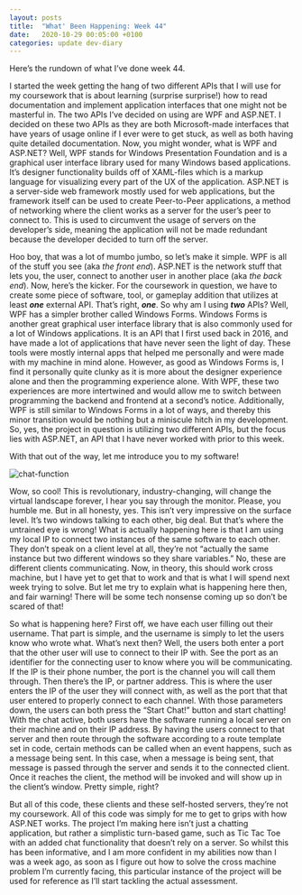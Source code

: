 ```yaml
---
layout: posts
title:  "What' Been Happening: Week 44"
date:   2020-10-29 00:05:00 +0100
categories: update dev-diary
---
```



Here’s the rundown of what I’ve done week 44.

I started the week getting the hang of two different APIs that I will use for my coursework that is about learning (surprise surprise!) how to read documentation and implement application interfaces that one might not be masterful in. The two APIs I’ve decided on using are WPF and ASP.NET. I decided on these two APIs as they are both Microsoft-made interfaces that have years of usage online if I ever were to get stuck, as well as both having quite detailed documentation. Now, you might wonder, what is WPF and ASP.NET? Well, WPF stands for Windows Presentation Foundation and is a graphical user interface library used for many Windows based applications. It’s designer functionality builds off of XAML-files which is a markup language for visualizing every part of the UX of the application. ASP.NET is a server-side web framework mostly used for web applications, but the framework itself can be used to create Peer-to-Peer applications, a method of networking where the client works as a server for the user’s peer to connect to. This is used to circumvent the usage of servers on the developer’s side, meaning the application will not be made redundant because the developer decided to turn off the server.

Hoo boy, that was a lot of mumbo jumbo, so let’s make it simple. WPF is all of the stuff you see (aka *the front end*). ASP.NET is the network stuff that lets you, the user, connect to another user in another place (aka *the back end*). Now, here’s the kicker. For the coursework in question, we have to create some piece of software, tool, or gameplay addition that utilizes at least ***one*** external API. That’s right, ***one***. So why am I using ***two*** APIs? Well, WPF has a simpler brother called Windows Forms. Windows Forms is another great graphical user interface library that is also commonly used for a lot of Windows applications. It is an API that I first used back in 2016, and have made a lot of applications that have never seen the light of day. These tools were mostly internal apps that helped me personally and were made with my machine in mind alone. However, as good as Windows Forms is, I find it personally quite clunky as it is more about the designer experience alone and then the programming experience alone. With WPF, these two experiences are more intertwined and would allow me to switch between programming the backend and frontend at a second’s notice. Additionally, WPF is still similar to Windows Forms in a lot of ways, and thereby this minor transition would be nothing but a miniscule hitch in my development. So, yes, the project in question is utilizing two different APIs, but the focus lies with ASP.NET, an API that I have never worked with prior to this week.

With that out of the way, let me introduce you to my software!

![chat-function](/blog/Assets/posts/chat_function.gif)

Wow, so cool! This is revolutionary, industry-changing, will change the virtual landscape forever, I hear you say through the monitor. Please, you humble me. But in all honesty, yes. This isn’t very impressive on the surface level. It’s two windows talking to each other, big deal. But that’s where the untrained eye is wrong! What is actually happening here is that I am using my local IP to connect two instances of the same software to each other. They don’t speak on a client level at all, they’re not “actually the same instance but two different windows so they share variables.” No, these are different clients communicating. Now, in theory, this should work cross machine, but I have yet to get that to work and that is what I will spend next week trying to solve. But let me try to explain what is happening here then, and fair warning! There will be some tech nonsense coming up so don’t be scared of that!

So what is happening here? First off, we have each user filling out their username. That part is simple, and the username is simply to let the users know who wrote what. What’s next then? Well, the users both enter a port that the other user will use to connect to their IP with. See the port as an identifier for the connecting user to know where you will be communicating. If the IP is their phone number, the port is the channel you will call them through. Then there’s the IP, or partner address. This is where the user enters the IP of the user they will connect with, as well as the port that that user entered to properly connect to each channel. With those parameters down, the users can both press the “Start Chat!” button and start chatting! With the chat active, both users have the software running a local server on their machine and on their IP address. By having the users connect to that server and then route through the software according to a route template set in code, certain methods can be called when an event happens, such as a message being sent. In this case, when a message is being sent, that message is passed through the server and sends it to the connected client. Once it reaches the client, the method will be invoked and will show up in the client’s window. Pretty simple, right?

But all of this code, these clients and these self-hosted servers, they’re not my coursework. All of this code was simply for me to get to grips with how ASP.NET works. The project I’m making here isn’t just a chatting application, but rather a simplistic turn-based game, such as Tic Tac Toe with an added chat functionality that doesn’t rely on a server. So whilst this has been informative, and I am more confident in my abilities now than I was a week ago, as soon as I figure out how to solve the cross machine problem I’m currently facing, this particular instance of the project will be used for reference as I’ll start tackling the actual assessment.

